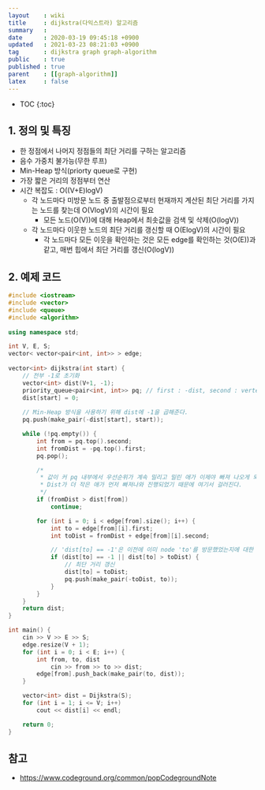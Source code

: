 ```yaml
---
layout    : wiki
title     : dijkstra(다익스트라) 알고리즘
summary   : 
date      : 2020-03-19 09:45:18 +0900
updated   : 2021-03-23 08:21:03 +0900
tag       : dijkstra graph graph-algorithm
public    : true
published : true
parent    : [[graph-algorithm]]
latex     : false
---
```

* TOC
{:toc}

## 1. 정의 및 특징
- 한 정점에서 나머지 정점들의 최단 거리를 구하는 알고리즘
- 음수 가중치 불가능(무한 루프)
- Min-Heap 방식(priorty queue로 구현)
- 가장 짧은 거리의 정점부터 연산
- 시간 복잡도 : O((V+E)logV)
	- 각 노드마다 미방문 노드 중 출발점으로부터 현재까지 계산된 최단 거리를 가지는 노드를 찾는데 O(VlogV)의 시간이 필요
		- 모든 노드(O(V))에 대해 Heap에서 최솟값을 검색 및 삭제(O(logV))
	- 각 노드마다 이웃한 노드의 최단 거리를 갱신할 때 O(ElogV)의 시간이 필요
		- 각 노드마다 모든 이웃을 확인하는 것은 모든 edge를 확인하는 것(O(E))과 같고, 매번 힙에서 최단 거리를 갱신(O(logV))


## 2. 예제 코드
```cpp
#include <iostream>
#include <vector>
#include <queue>
#include <algorithm>
 
using namespace std;

int V, E, S;
vector< vector<pair<int, int>> > edge;
 
vector<int> dijkstra(int start) {
	// 전부 -1로 초기화
	vector<int> dist(V+1, -1); 
	priority_queue<pair<int, int>> pq; // first : -dist, second : vertex_pos
	dist[start] = 0;
	
	// Min-Heap 방식을 사용하기 위해 dist에 -1을 곱해준다.
	pq.push(make_pair(-dist[start], start)); 

	while (!pq.empty()) {
		int from = pq.top().second;
		int fromDist = -pq.top().first;
		pq.pop();

		/* 
		 * 값이 커 pq 내부에서 우선순위가 계속 밀리고 밀린 애가 이제야 빠져 나오게 되었지만
		 * Dist가 더 작은 애가 먼저 빠져나와 진행되었기 때문에 여기서 걸러진다.
		 */
		if (fromDist > dist[from])     
			continue;

		for (int i = 0; i < edge[from].size(); i++) {
			int to = edge[from][i].first;
			int toDist = fromDist + edge[from][i].second;

			// 'dist[to] == -1'은 이전에 이미 node 'to'를 방문했었는지에 대한 여부를 판단하는 것
			if (dist[to] == -1 || dist[to] > toDist) {  
				// 최단 거리 갱신
				dist[to] = toDist;
				pq.push(make_pair(-toDist, to));
			}
		}
	}
	return dist;
}

int main() {
	cin >> V >> E >> S;
	edge.resize(V + 1);
	for (int i = 0; i < E; i++) {
		int from, to, dist
			cin >> from >> to >> dist;
		edge[from].push_back(make_pair(to, dist));
	}

	vector<int> dist = Dijkstra(S);
	for (int i = 1; i <= V; i++) 
		cout << dist[i] << endl;

	return 0;
}
```

## 참고
- <https://www.codeground.org/common/popCodegroundNote>
